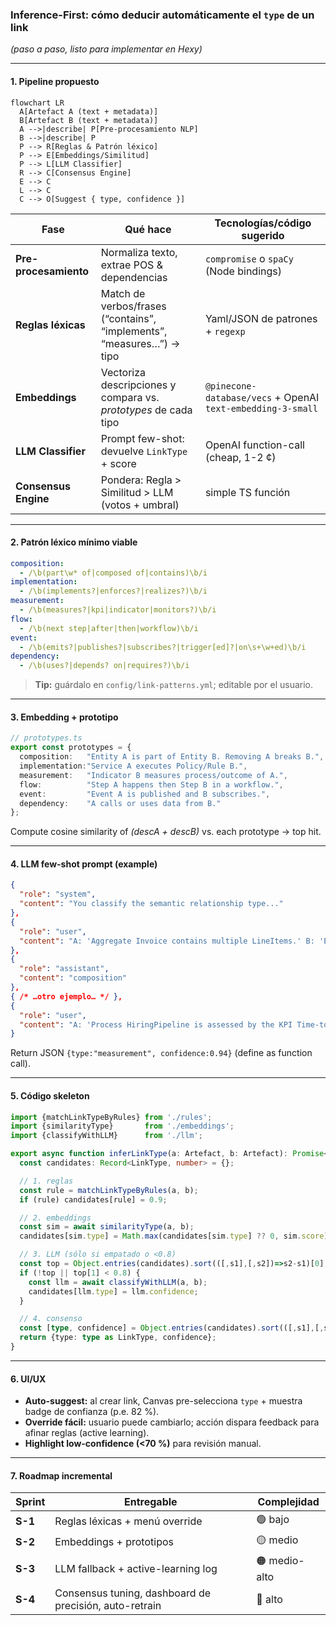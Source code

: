 ### Inference-First: cómo **deducir automáticamente** el `type` de un link

*(paso a paso, listo para implementar en Hexy)*

---

#### 1. Pipeline propuesto

```mermaid
flowchart LR
  A[Artefact A (text + metadata)]
  B[Artefact B (text + metadata)]
  A -->|describe| P[Pre-procesamiento NLP]
  B -->|describe| P
  P --> R[Reglas & Patrón léxico]
  P --> E[Embeddings/Similitud]
  P --> L[LLM Classifier]
  R --> C[Consensus Engine]
  E --> C
  L --> C
  C --> O[Suggest { type, confidence }]
```

| Fase                  | Qué hace                                                              | Tecnologías/código sugerido                                 |
| --------------------- | --------------------------------------------------------------------- | ----------------------------------------------------------- |
| **Pre-procesamiento** | Normaliza texto, extrae POS & dependencias                            | `compromise` o `spaCy` (Node bindings)                      |
| **Reglas léxicas**    | Match de verbos/frases (“contains”, “implements”, “measures…”) → tipo | Yaml/JSON de patrones + `regexp`                            |
| **Embeddings**        | Vectoriza descripciones y compara vs. *prototypes* de cada tipo       | `@pinecone-database/vecs` + OpenAI `text-embedding-3-small` |
| **LLM Classifier**    | Prompt few-shot: devuelve `LinkType` + score                          | OpenAI function-call (cheap, 1-2 ¢)                         |
| **Consensus Engine**  | Pondera: Regla > Similitud > LLM  (votos + umbral)                    | simple TS función                                           |

---

#### 2. Patrón léxico mínimo viable

```yaml
composition:
  - /\b(part\w* of|composed of|contains)\b/i
implementation:
  - /\b(implements?|enforces?|realizes?)\b/i
measurement:
  - /\b(measures?|kpi|indicator|monitors?)\b/i
flow:
  - /\b(next step|after|then|workflow)\b/i
event:
  - /\b(emits?|publishes?|subscribes?|trigger[ed]?|on\s+\w+ed)\b/i
dependency:
  - /\b(uses?|depends? on|requires?)\b/i
```

> **Tip:** guárdalo en `config/link-patterns.yml`; editable por el usuario.

---

#### 3. Embedding + prototipo

```ts
// prototypes.ts
export const prototypes = {
  composition:   "Entity A is part of Entity B. Removing A breaks B.",
  implementation:"Service A executes Policy/Rule B.",
  measurement:   "Indicator B measures process/outcome of A.",
  flow:          "Step A happens then Step B in a workflow.",
  event:         "Event A is published and B subscribes.",
  dependency:    "A calls or uses data from B."
};
```

Compute cosine similarity of *(descA + descB)* vs. each prototype → top hit.

---

#### 4. LLM few-shot prompt (example)

```json
{
  "role": "system",
  "content": "You classify the semantic relationship type..."
},
{
  "role": "user",
  "content": "A: 'Aggregate Invoice contains multiple LineItems.' B: 'Entity LineItem...' Which link type?"
},
{
  "role": "assistant",
  "content": "composition"
},
{ /* …otro ejemplo… */ },
{
  "role": "user",
  "content": "A: 'Process HiringPipeline is assessed by the KPI Time-to-Hire.' B: 'Indicator Time-to-Hire...' "
}
```

Return JSON `{type:"measurement", confidence:0.94}` (define as function call).

---

#### 5. Código skeleton

```ts
import {matchLinkTypeByRules} from './rules';
import {similarityType}       from './embeddings';
import {classifyWithLLM}      from './llm';

export async function inferLinkType(a: Artefact, b: Artefact): Promise<{type: LinkType, confidence:number}> {
  const candidates: Record<LinkType, number> = {};

  // 1. reglas
  const rule = matchLinkTypeByRules(a, b);
  if (rule) candidates[rule] = 0.9;

  // 2. embeddings
  const sim = await similarityType(a, b);
  candidates[sim.type] = Math.max(candidates[sim.type] ?? 0, sim.score);

  // 3. LLM (sólo si empatado o <0.8)
  const top = Object.entries(candidates).sort(([,s1],[,s2])=>s2-s1)[0];
  if (!top || top[1] < 0.8) {
    const llm = await classifyWithLLM(a, b);
    candidates[llm.type] = llm.confidence;
  }

  // 4. consenso
  const [type, confidence] = Object.entries(candidates).sort(([,s1],[,s2])=>s2-s1)[0];
  return {type: type as LinkType, confidence};
}
```

---

#### 6. UI/UX

* **Auto-suggest:** al crear link, Canvas pre-selecciona `type` + muestra badge de confianza (p.e. 82 %).
* **Override fácil:** usuario puede cambiarlo; acción dispara feedback para afinar reglas (active learning).
* **Highlight low-confidence (<70 %)** para revisión manual.

---

#### 7. Roadmap incremental

| Sprint  | Entregable                                             | Complejidad   |
| ------- | ------------------------------------------------------ | ------------- |
| **S-1** | Reglas léxicas + menú override                         | 🟢 bajo       |
| **S-2** | Embeddings + prototipos                                | 🟡 medio      |
| **S-3** | LLM fallback + active-learning log                     | 🟠 medio-alto |
| **S-4** | Consensus tuning, dashboard de precisión, auto-retrain | 🔴 alto       |